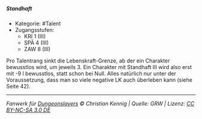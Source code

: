 <!---
Dies ist ein Fanwerk für DUNGEONSLAYERS © von Christian Kennig

Quellen:      [Dungeonslayers Grundregelwerk](https://dungeonslayers.net/download/Dungeonslayers4.pdf)
              [Talentbeschreibungen](https://www.f-space.de/ds4/tools-talentcards.html)
License:      [CC-BY-NC-SA 4.0](https://creativecommons.org/licenses/by-nc-sa/4.0/deed.de)
Richtlinien:  [Fanwerkrichtlinien](https://www.dungeonslayers.net/fanwerk-richtlinien/)
Autor:        Zauberlehrling
-->

##### Standhaft

- Kategorie: #Talent
- Zugangsstufen:
  - KRI 1 (III)
  - SPÄ 4 (III)
  - ZAW 8 (III)

Pro Talentrang sinkt die Lebenskraft-Grenze, ab der ein Charakter bewusstlos wird, um jeweils 3. Ein Charakter mit Standhaft III wird also erst mit -9 l bewusstlos, statt schon bei Null. Alles natürlich nur unter der Voraussetzung, dass man so viele negative LK auch überleben kann (siehe Seite 42).

---

_Fanwerk für [Dungeonslayers](https://www.dungeonslayers.net/) © Christian Kennig | Quelle: GRW | Lizenz: [CC BY-NC-SA 3.0 DE](https://creativecommons.org/licenses/by-nc-sa/3.0/de/)_
